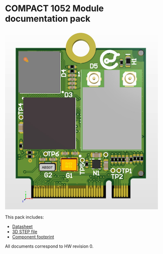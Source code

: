 # COMPACT 1052 Module documentation pack

![Connect imxrt1052 Wifi/BT](/M.2/imxrt1052_Wifi_BT/images/connect_imxrt1052_wifi.jpg)

This pack includes:

* [Datasheet](/M.2/imxrt1052_Wifi_BT/DATASHEET.md)
* [3D STEP file](/M.2/imxrt1052_Wifi_BT/MOD_IMXRT_WIFI.step)
* [Component footprint](/M.2/imxrt1052_Wifi_BT/Placement_Layout.pdf)

All documents correspond to HW revision 0.
